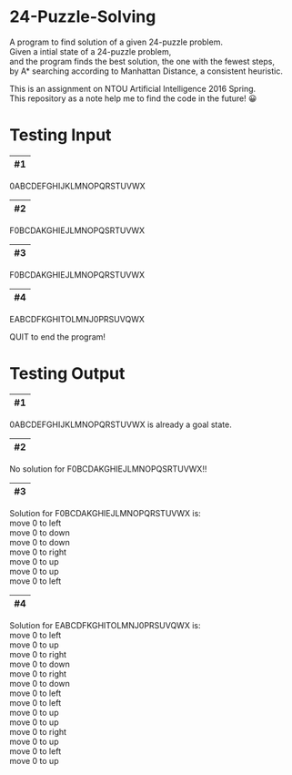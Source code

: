 # 24-Puzzle-Solving

A program to find solution of a given 24-puzzle problem.  
Given a intial state of a 24-puzzle problem,  
and the program finds the best solution, the one with the fewest steps,  
by A* searching according to Manhattan Distance, a consistent heuristic. 

This is an assignment on NTOU Artificial Intelligence 2016 Spring.  
This repository as a note help me to find the code in the future! 😀

# Testing Input

&#35;1 |
------------ |
0ABCDEFGHIJKLMNOPQRSTUVWX

&#35;2 |
------------ |
F0BCDAKGHIEJLMNOPQSRTUVWX

&#35;3 |
------------ |
F0BCDAKGHIEJLMNOPQRSTUVWX

&#35;4 |
------------ |
EABCDFKGHITOLMNJ0PRSUVQWX

QUIT to end the program!

# Testing Output

&#35;1 |
------------ |
0ABCDEFGHIJKLMNOPQRSTUVWX is already a goal state.

&#35;2 |
------------ |
No solution for F0BCDAKGHIEJLMNOPQSRTUVWX!!

&#35;3 |
------------ |
Solution for F0BCDAKGHIEJLMNOPQRSTUVWX is:<br>move 0 to left<br>move 0 to down<br>move 0 to down<br>move 0 to right<br>move 0 to up<br>move 0 to up<br>move 0 to left

&#35;4 |
------------ |
Solution for EABCDFKGHITOLMNJ0PRSUVQWX is:<br>move 0 to left<br>move 0 to up<br>move 0 to right<br>move 0 to down<br>move 0 to right<br>move 0 to down<br>move 0 to left<br>move 0 to left<br>move 0 to up<br>move 0 to up<br>move 0 to right<br>move 0 to up<br>move 0 to left<br>move 0 to up